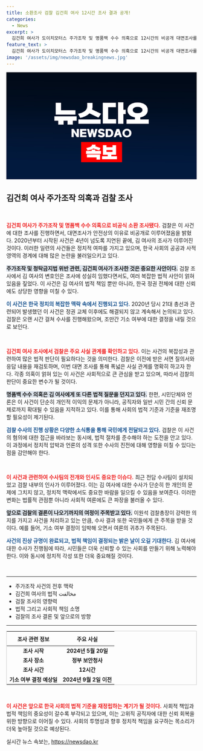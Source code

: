 ```yaml
---
title: 소환조사 검찰 김건희 여사 12시간 조사 결과 공개!
categories:
  - News
excerpt: >
  김건희 여사가 도이치모터스 주가조작 및 명품백 수수 의혹으로 12시간의 비공개 대면조사를 받았다. 수사가 시작된 지 4년여 만에 검찰은 기소 여부를 곧 결정할 전망이다.
feature_text: >
  김건희 여사가 도이치모터스 주가조작 및 명품백 수수 의혹으로 12시간의 비공개 대면조사를 받았다. 수사가 시작된 지 4년여 만에 검찰은 기소 여부를 곧 결정할 전망이다.
image: '/assets/img/newsdao_breakingnews.jpg'
---
```


<p><img src="/assets/img/newsdao_breakingnews.jpg" alt="implanttips 속보" /></p>

<h2 data-ke-size="size26">김건희 여사 주가조작 의혹과 검찰 조사</h2>

<p data-ke-size="size16">&nbsp;</p>

<p><b><span style="color: #ee2323;">김건희 여사가 주가조작 및 명품백 수수 의혹으로 비공식 소환 조사됐다.</span></b> 검찰은 이 사건에 대한 조사를 진행하면서, 대면조사가 안전상의 이유로 비공개로 이루어졌음을 밝혔다. 2020년부터 시작된 사건은 4년이 넘도록 지연된 끝에, 김 여사의 조사가 이루어진 것이다. 이러한 일련의 사건들은 정치적 여파를 가지고 있으며, 한국 사회의 공공과 사적 영역의 경계에 대해 많은 논란을 불러일으키고 있다.</p>

<p><b><span style="background-color: #21538527;">주가조작 및 청탁금지법 위반 관련, 김건희 여사가 조사한 것은 중요한 사안이다.</span></b> 검찰 조사에서 김 여사의 변호인은 조사에 성실히 임했다면서도, 여러 복잡한 법적 사안이 얽혀 있음을 짚었다. 이 사건은 김 여사의 법적 책임 뿐만 아니라, 한국 정권 전체에 대한 신뢰에도 상당한 영향을 미칠 수 있다.</p>

<p><b><span style="color: #1a5490;">이 사건은 한국 정치의 복잡한 맥락 속에서 진행되고 있다.</span></b> 2020년 당시 21대 총선과 관련되어 발생했던 이 사건은 정권 교체 이후에도 해결되지 않고 계속해서 논의되고 있다. 검찰은 오랜 시간 걸쳐 수사를 진행해왔으며, 조만간 기소 여부에 대한 결정을 내릴 것으로 보인다.</p>

<p data-ke-size="size16">&nbsp;</p>

<p><b><span style="color: #ee2323;">김건희 여사 조사에서 검찰은 주요 사실 관계를 확인하고 있다.</span></b> 이는 사건의 복잡성과 관련하여 많은 법적 판단이 필요하다는 것을 의미한다. 검찰은 이전에 받은 서면 질의서와 응답 내용을 재검토하며, 이번 대면 조사를 통해 폭넓은 사실 관계를 명확히 하고자 한다. 각종 의혹이 얽혀 있는 이 사건은 사회적으로 큰 관심을 받고 있으며, 따라서 검찰의 판단이 중요한 변수가 될 것이다.</p>

<p><b><span style="background-color: #21538527;">명품백 수수 의혹은 김 여사에게 또 다른 법적 질문을 던지고 있다.</span></b> 한편, 시민단체와 언론은 이 사건이 단순히 개인적 이익의 문제가 아니라, 공직자와 일반 시민 간의 신뢰 문제로까지 확대될 수 있음을 지적하고 있다. 이를 통해 사회의 법적 기준과 기준을 재조명할 필요성이 제기된다.</p>

<p><b><span style="color: #1a5490;">검찰 수사의 진행 상황은 다양한 소식통을 통해 국민에게 전달되고 있다.</span></b> 검찰은 이 사건의 혐의에 대한 접근을 바라보는 동시에, 법적 절차를 준수해야 하는 도전을 안고 있다. 이 과정에서 정치적 압박과 언론의 성격 또한 수사의 진전에 대해 영향을 미칠 수 있다는 점을 감안해야 한다.</p>

<p data-ke-size="size16">&nbsp;</p>

<p><b><span style="color: #ee2323;">이 사건과 관련하여 수사팀의 전개와 인사도 중요한 이슈다.</span></b> 최근 전담 수사팀이 설치되었고 검찰 내부의 인사가 이루어졌다. 이는 김 여사에 대한 수사가 단순히 한 개인의 문제에 그치지 않고, 정치적 맥락에서도 중요한 바람을 일으킬 수 있음을 보여준다. 이러한 변화는 법률적 관점뿐 아니라 사회적 여론에도 큰 파장을 불러올 수 있다.</p>

<p><b><span style="background-color: #21538527;">앞으로 검찰의 결론이 나오기까지의 여정이 주목받고 있다.</span></b> 이원석 검찰총장이 강력한 의지를 가지고 사건을 처리하고 있는 만큼, 수사 결과 또한 국민들에게 큰 주목을 받을 것이다. 예를 들어, 기소 여부 결정이 임박해 오면서 여론의 귀추가 주목된다.</p>

<p><b><span style="color: #1a5490;">사건의 진상 규명이 완료되고, 법적 책임이 결정되는 밝은 날이 오길 기대한다.</span></b> 김 여사에 대한 수사가 진행됨에 따라, 시민들은 더욱 신뢰할 수 있는 사회를 만들기 위해 노력해야 한다. 이와 동시에 정치적 각성 또한 더욱 중요해질 것이다.</p>

<p data-ke-size="size16">&nbsp;</p>

<hr />

<ul>
    <li>주가조작 사건의 전후 맥락</li>
    <li>김건희 여사의 법적 مخالفت</li>
    <li>검찰 조사의 영향력</li>
    <li>법적 그리고 사회적 책임 소명</li>
    <li>검찰의 조사 결론 및 앞으로의 방향</li>
</ul>

<hr />

<table style="width: 100%; border: 1px solid #ccc;">
    <thead>
        <tr>
            <th style="text-align: center; height: 30px;"><b>조사 관련 정보</b></th>
            <th style="text-align: center; height: 30px;"><b>주요 사실</b></th>
        </tr>
    </thead>
    <tbody>
        <tr>
            <td style="text-align: center; height: 17px;"><b>조사 시작</b></td>
            <td style="text-align: center; height: 17px;"><b>2024년 5월 20일</b></td>
        </tr>
        <tr>
            <td style="text-align: center; height: 17px;"><b>조사 장소</b></td>
            <td style="text-align: center; height: 17px;"><b>정부 보안청사</b></td>
        </tr>
        <tr>
            <td style="text-align: center; height: 17px;"><b>조사 시간</b></td>
            <td style="text-align: center; height: 17px;"><b>12시간</b></td>
        </tr>
        <tr>
            <td style="text-align: center; height: 17px;"><b>기소 여부 결정 예상일</b></td>
            <td style="text-align: center; height: 17px;"><b>2024년 9월 2일 이전</b></td>
        </tr>
    </tbody>
</table>

<p data-ke-size="size16">&nbsp;</p>

<p><b><span style="color: #ee2323;">이 사건은 앞으로 한국 사회의 법적 기준을 재정립하는 계기가 될 것이다.</span></b> 사회적 책임과 법적 책임의 중요성이 갈수록 부각되고 있으며, 이는 고위직 공직자에 대한 신뢰 회복을 위한 방향으로 이어질 수 있다. 사회의 투명성과 향후 정치적 책임을 요구하는 목소리가 더욱 높아질 것으로 예상된다.</p>
실시간 뉴스 속보는, <a href="https://newsdao.kr" rel="dofollow">https://newsdao.kr</a>


